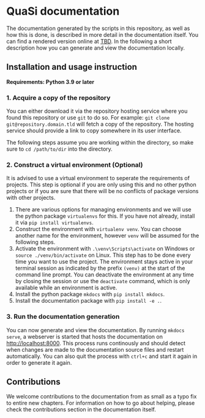 # QuaSi documentation

The documentation generated by the scripts in this repository, as well as how this is done, is described in more detail in the documentation itself. You can find a rendered version online at [TBD](http://example.com). In the following a short description how you can generate and view the documentation locally.

## Installation and usage instruction
**Requirements: Python 3.9 or later**

### 1. Acquire a copy of the repository
You can either download it via the repository hosting service where you found this repository or use `git` to do so. For example: `git clone git@repository.domain.tld` will fetch a copy of the repository. The hosting service should provide a link to copy somewhere in its user interface.

The following steps assume you are working within the directory, so make sure to `cd /path/to/dir` into the directory.

### 2. Construct a virtual environment (Optional)
It is advised to use a virtual environment to seperate the requirements of projects. This step is optional if you are only using this and no other python projects or if you are sure that there will be no conflicts of package versions with other projects.

1. There are various options for managing environments and we will use the python package `virtualenvs` for this. If you have not already, install it via `pip install virtualenvs`.
2. Construct the environment with `virtualenv venv`. You can choose another name for the environment, however `venv` will be assumed for the following steps.
3. Activate the environment with `.\venv\Scripts\activate` on Windows or `source ./venv/bin/activate` on Linux. This step has to be done every time you want to use the project. The environment stays active in your terminal session as indicated by the prefix `(venv)` at the start of the command line prompt. You can deactivate the environment at any time by closing the session or use the `deactivate` command, which is only available while an environment is active.
4. Install the python package `mkdocs` with `pip install mkdocs`.
5. Install the documentation package with `pip install -e .`.

### 3. Run the documentation generation
You can now generate and view the documentation. By running `mkdocs serve`, a webserver is started that hosts the documentation on [http://localhost:8000](http://localhost:8000). This process runs continously and should detect when changes are made to the documentation source files and restart automatically. You can also quit the process with `ctrl+c` and start it again in order to generate it again.

## Contributions
We welcome contributions to the documentation from as small as a typo fix to entire new chapters. For information on how to go about helping, please check the contributions section in the documentation itself.
